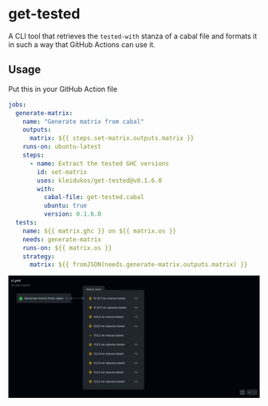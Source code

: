 # get-tested

A CLI tool that retrieves the `tested-with` stanza of a cabal file and formats it in such a way that GitHub Actions can use it.

## Usage

Put this in your GitHub Action file

```yaml
jobs:
  generate-matrix:
    name: "Generate matrix from cabal"
    outputs: 
      matrix: ${{ steps.set-matrix.outputs.matrix }}
    runs-on: ubuntu-latest
    steps:
      - name: Extract the tested GHC versions
        id: set-matrix
        uses: kleidukos/get-tested@v0.1.6.0
        with:
          cabal-file: get-tested.cabal
          ubuntu: true
          version: 0.1.6.0
  tests:
    name: ${{ matrix.ghc }} on ${{ matrix.os }}
    needs: generate-matrix
    runs-on: ${{ matrix.os }}
    strategy:
      matrix: ${{ fromJSON(needs.generate-matrix.outputs.matrix) }}
```

![](./showcase.png)
